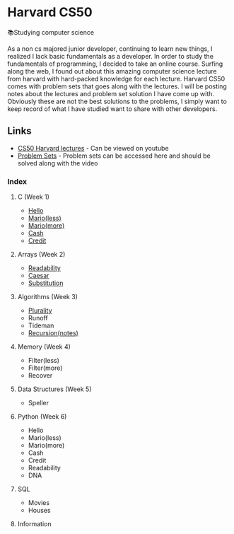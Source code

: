 # Harvard CS50

:books:Studying computer science

  As a non cs majored junior developer, continuing to learn new things, I realized I lack basic fundamentals as a developer. 
In order to study the fundamentals of programming, I decided to take an online course. Surfing along the web, I found out about this amazing computer science lecture from harvard with hard-packed knowledge for each lecture. Harvard CS50 comes with problem sets that goes along with the lectures. I will be posting notes about the lectures and problem set solution I have come up with. Obviously these are not the best solutions to the problems, I simply want to keep record of what I have studied want to share with other developers.

## Links

 * [CS50 Harvard lectures](https://www.youtube.com/playlist?list=PLhQjrBD2T381L3iZyDTxRwOBuUt6m1FnW) - Can be viewed on youtube 
 * [Problem Sets](https://cs50.harvard.edu/college/) - Problem sets can be accessed here and should be solved along with the video

### Index

1. C (Week 1)
    * [Hello](https://github.com/Tonyzorz/Harvard_CS50/tree/master/pset1/Hello)
    * [Mario(less)](https://github.com/Tonyzorz/Harvard_CS50/tree/master/pset1/Mario/less)
    * [Mario(more)](https://github.com/Tonyzorz/Harvard_CS50/tree/master/pset1/Mario/lmore)
    * [Cash](https://github.com/Tonyzorz/Harvard_CS50/tree/master/pset1/Cash)
    * [Credit](https://github.com/Tonyzorz/Harvard_CS50/tree/master/pset1/Credit)
  
2. Arrays (Week 2)
    * [Readability](https://github.com/Tonyzorz/Harvard_CS50/tree/master/pset2/Readability)
    * [Caesar](https://github.com/Tonyzorz/Harvard_CS50/tree/master/pset2/Caesar)
    * [Substitution](https://github.com/Tonyzorz/Harvard_CS50/tree/master/pset2/Substitution)
    
3. Algorithms (Week 3)
    * [Plurality](https://github.com/Tonyzorz/Harvard_CS50/tree/master/pset3/Plurality)
    * Runoff
    * Tideman
    * [Recursion(notes)](https://github.com/Tonyzorz/Harvard_CS50/tree/master/pset3/recursion)
    
4. Memory (Week 4)
    * Filter(less)
    * Filter(more)
    * Recover
    
5. Data Structures (Week 5)
    * Speller
    
6. Python (Week 6)
    * Hello
    * Mario(less)
    * Mario(more)
    * Cash
    * Credit
    * Readability
    * DNA
    
7. SQL
    * Movies
    * Houses
    
8. Information 


